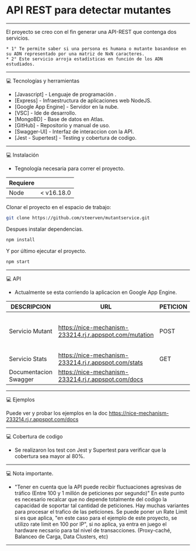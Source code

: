 # API REST para detectar mutantes #

---

El proyecto se creo con el fin generar una API-REST que contenga dos servicios.

    * 1° Te permite saber si una persona es humana o mutante basandose en su ADN representado por una matriz de NxN caracteres.
    * 2° Este servicio arroja estadísticas en función de los ADN estudiados. 
    
----

💻 Tecnologías y herramientas

 * [Javascript] - Lenguaje de programación .
 * [Express] - Infraestructura de aplicaciones web NodeJS.
 * [Google App Engine] - Servidor en la nube.
 * [VSC] - Ide de desarrollo.
 * [MongoBD] - Base de datos en Atlas.
 * [GitHub] - Repositorio y manual de uso.
 * [Swagger-UI] - Interfaz de interaccion con la API.
 * [Jest - Supertest] - Testing y cobertura de codigo.

-------

💻 Instalación

- Tegnología necesaria para correr el proyecto.

| Requiere |  |
| ------ | ------ |
| Node | < v16.18.0 |

Clonar el proyecto en el espacio de trabajo:
```bash
git clone https://github.com/steerven/mutantservice.git
```

Despues instalar dependencias.
```bash
npm install
```
Y por último ejecutar el proyecto.
```bash
npm start
```


------

💻 API

- Actualmente se esta corriendo la aplicacion en Google App Engine.

| DESCRIPCION  | URL | PETICION  | HEADER  | RESPUESTA
| ------ | ------ | ------ | ------ | ------ |
| Servicio Mutant | https://nice-mechanism-233214.rj.r.appspot.com/mutation | POST | Content-Type: application/json | Devuelve 200 si es mutant o 403 si no lo es.
| Servicio Stats | https://nice-mechanism-233214.rj.r.appspot.com/stats | GET |   | JSON
| Documentacion Swagger | https://nice-mechanism-233214.rj.r.appspot.com/docs |  |   | 

------

💻 Ejemplos 

Puede ver y probar los ejemplos en la doc https://nice-mechanism-233214.rj.r.appspot.com/docs

------

💻 Cobertura de codigo

 - Se realizaron los test con Jest y Supertest para verificar que la cobertura sea mayor al 80%.

------

💻 Nota importante.

- "Tener en cuenta que la API puede recibir fluctuaciones agresivas de tráfico 
 (Entre 100 y 1 millón de peticiones por segundo)"
    En este punto es necesario recalcar que no depende totalmente del codigo la capacidad de soportar tal cantidad de peticiones.
    Hay muchas variantes para procesar el trafico de las peticiones.
    Se puede poner un Rate Limit si es que aplica, "en este caso para el ejemplo de este proyecto, se utilizo rate limit en 100 por IP", si no aplica, ya entra en juego el hardware necsario para tal nivel de transacciones.
    (Proxy-caché, Balanceo de Carga, Data Clusters, etc)
    

----
